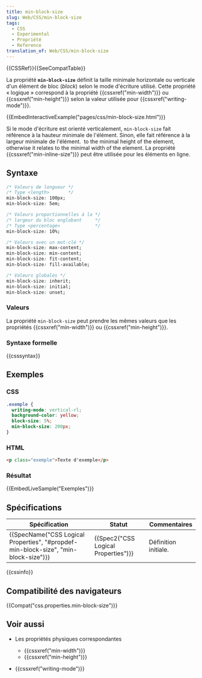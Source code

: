 ```yaml
---
title: min-block-size
slug: Web/CSS/min-block-size
tags:
  - CSS
  - Experimental
  - Propriété
  - Reference
translation_of: Web/CSS/min-block-size
---
```

{{CSSRef}}{{SeeCompatTable}}

La propriété **`min-block-size`** définit la taille minimale horizontale ou verticale d'un élément de bloc (_block_) selon le mode d'écriture utilisé. Cette propriété « logique » correspond à la propriété {{cssxref("min-width")}} ou {{cssxref("min-height")}} selon la valeur utilisée pour {{cssxref("writing-mode")}}.

{{EmbedInteractiveExample("pages/css/min-block-size.html")}}

Si le mode d'écriture est orienté verticalement, `min-block-size` fait référence à la hauteur minimale de l'élément. Sinon, elle fait référence à la largeur minimale de l'élément.  to the minimal height of the element, otherwise it relates to the minimal width of the element. La propriété {{cssxref("min-inline-size")}} peut être utilisée pour les éléments en ligne.

## Syntaxe

```css
/* Valeurs de longueur */
/* Type <length>       */
min-block-size: 100px;
min-block-size: 5em;

/* Valeurs proportionnelles à la */
/* largeur du bloc englobant     */
/* Type <percentage>             */
min-block-size: 10%;

/* Valeurs avec un mot-clé */
min-block-size: max-content;
min-block-size: min-content;
min-block-size: fit-content;
min-block-size: fill-available;

/* Valeurs globales */
min-block-size: inherit;
min-block-size: initial;
min-block-size: unset;
```

### Valeurs

La propriété `min-block-size` peut prendre les mêmes valeurs que les propriétés {{cssxref("min-width")}} ou {{cssxref("min-height")}}.

### Syntaxe formelle

{{csssyntax}}

## Exemples

### CSS

```css
.exemple {
  writing-mode: vertical-rl;
  background-color: yellow;
  block-size: 5%;
  min-block-size: 200px;
}
```

### HTML

```html
<p class="exemple">Texte d'exemple</p>
```

### Résultat

{{EmbedLiveSample("Exemples")}}

## Spécifications

| Spécification                                                                                                    | Statut                                           | Commentaires         |
| ---------------------------------------------------------------------------------------------------------------- | ------------------------------------------------ | -------------------- |
| {{SpecName("CSS Logical Properties", "#propdef-min-block-size", "min-block-size")}} | {{Spec2("CSS Logical Properties")}} | Définition initiale. |

{{cssinfo}}

## Compatibilité des navigateurs

{{Compat("css.properties.min-block-size")}}

## Voir aussi

- Les propriétés physiques correspondantes

  - {{cssxref("min-width")}}
  - {{cssxref("min-height")}}

- {{cssxref("writing-mode")}}
